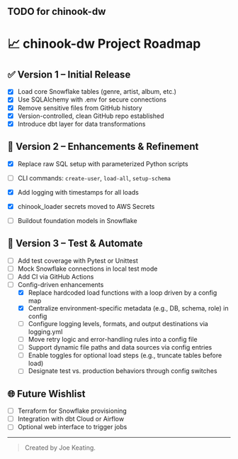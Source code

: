 ## TODO for chinook-dw

# 📈 chinook-dw Project Roadmap

## ✅ Version 1 – Initial Release
- [x] Load core Snowflake tables (genre, artist, album, etc.)
- [x] Use SQLAlchemy with .env for secure connections
- [x] Remove sensitive files from GitHub history
- [x] Version-controlled, clean GitHub repo established
- [x] Introduce dbt layer for data transformations

## 🔄 Version 2 – Enhancements & Refinement
- [x] Replace raw SQL setup with parameterized Python scripts
- [ ] CLI commands: `create-user`, `load-all`, `setup-schema`
- [x] Add logging with timestamps for all loads
- [x] chinook_loader secrets moved to AWS Secrets
- [ ] Buildout foundation models in Snowflake


## 🧪 Version 3 – Test & Automate
- [ ] Add test coverage with Pytest or Unittest
- [ ] Mock Snowflake connections in local test mode
- [ ] Add CI via GitHub Actions
- [ ] Config-driven enhancements
    - [x] Replace hardcoded load functions with a loop driven by a config map
    - [x]  Centralize environment-specific metadata (e.g., DB, schema, role) in config
    - [ ]  Configure logging levels, formats, and output destinations via logging.yml
    - [ ]  Move retry logic and error-handling rules into a config file
    - [ ]  Support dynamic file paths and data sources via config entries
    - [ ]  Enable toggles for optional load steps (e.g., truncate tables before load)
    - [ ]  Designate test vs. production behaviors through config switches

## 🌐 Future Wishlist
- [ ] Terraform for Snowflake provisioning
- [ ] Integration with dbt Cloud or Airflow
- [ ] Optional web interface to trigger jobs

---
> Created by Joe Keating.
